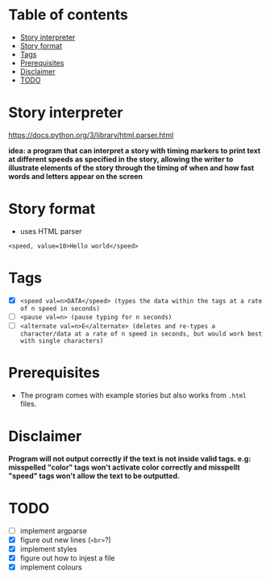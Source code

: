 # Table of contents

<!-- vim-markdown-toc GFM -->

* [Story interpreter](#story-interpreter)
* [Story format](#story-format)
* [Tags](#tags)
* [Prerequisites](#prerequisites)
* [Disclaimer](#disclaimer)
* [TODO](#todo)

<!-- vim-markdown-toc -->

# Story interpreter

https://docs.python.org/3/library/html.parser.html

**idea: a program that can interpret a story with timing
markers to print text at different speeds as specified in the story,
allowing the writer to illustrate elements of the story through the timing
of when and how fast words and letters appear on the screen**

# Story format

- uses HTML parser

`<speed, value=10>Hello world</speed>`

# Tags

- [x] `<speed val=n>DATA</speed> (types the data within the tags at a rate of n speed in seconds)`
- [ ] `<pause val=n> (pause typing for n seconds)`
- [ ] `<alternate val=n>E</alternate> (deletes and re-types a character/data at a rate of n speed in seconds, but would work best with single characters)`

# Prerequisites

- The program comes with example stories but also works from `.html` files.

# Disclaimer

**Program will not output correctly if the text is not inside valid tags.
e.g: misspelled "color" tags won't activate color correctly and misspellt "speed" tags won't allow the text to be outputted.**

# TODO

- [ ] implement argparse
- [x] figure out new lines (`<br>`?)
- [x] implement styles
- [x] figure out how to injest a file
- [x] implement colours
